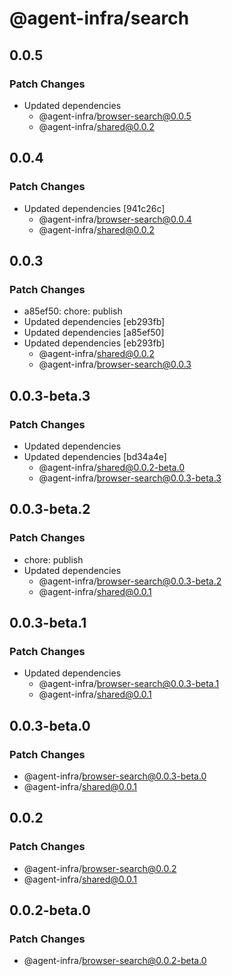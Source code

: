 # @agent-infra/search

## 0.0.5

### Patch Changes

- Updated dependencies
  - @agent-infra/browser-search@0.0.5
  - @agent-infra/shared@0.0.2

## 0.0.4

### Patch Changes

- Updated dependencies [941c26c]
  - @agent-infra/browser-search@0.0.4
  - @agent-infra/shared@0.0.2

## 0.0.3

### Patch Changes

- a85ef50: chore: publish
- Updated dependencies [eb293fb]
- Updated dependencies [a85ef50]
- Updated dependencies [eb293fb]
  - @agent-infra/shared@0.0.2
  - @agent-infra/browser-search@0.0.3

## 0.0.3-beta.3

### Patch Changes

- Updated dependencies
- Updated dependencies [bd34a4e]
  - @agent-infra/shared@0.0.2-beta.0
  - @agent-infra/browser-search@0.0.3-beta.3

## 0.0.3-beta.2

### Patch Changes

- chore: publish
- Updated dependencies
  - @agent-infra/browser-search@0.0.3-beta.2
  - @agent-infra/shared@0.0.1

## 0.0.3-beta.1

### Patch Changes

- Updated dependencies
  - @agent-infra/browser-search@0.0.3-beta.1
  - @agent-infra/shared@0.0.1

## 0.0.3-beta.0

### Patch Changes

- @agent-infra/browser-search@0.0.3-beta.0
- @agent-infra/shared@0.0.1

## 0.0.2

### Patch Changes

- @agent-infra/browser-search@0.0.2
- @agent-infra/shared@0.0.1

## 0.0.2-beta.0

### Patch Changes

- @agent-infra/browser-search@0.0.2-beta.0
